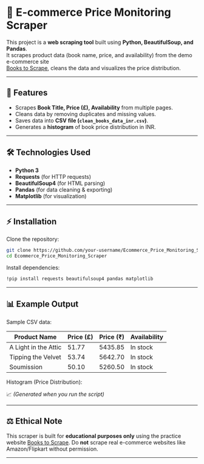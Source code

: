 # 📘 E-commerce Price Monitoring Scraper

This project is a **web scraping tool** built using **Python, BeautifulSoup, and Pandas**.  
It scrapes product data (book name, price, and availability) from the demo e-commerce site  
[Books to Scrape](http://books.toscrape.com/), cleans the data and visualizes the price distribution.

---

## 🎯 Features
- Scrapes **Book Title, Price (£), Availability** from multiple pages.
- Cleans data by removing duplicates and missing values.
- Saves data into **CSV file (`clean_books_data_inr.csv`)**.
- Generates a **histogram** of book price distribution in INR.

---

## 🛠 Technologies Used
- **Python 3**
- **Requests** (for HTTP requests)
- **BeautifulSoup4** (for HTML parsing)
- **Pandas** (for data cleaning & exporting)
- **Matplotlib** (for visualization)

---

## ⚡ Installation

Clone the repository:
```bash
git clone https://github.com/your-username/Ecommerce_Price_Monitoring_Scraper.git
cd Ecommerce_Price_Monitoring_Scraper
````

Install dependencies:

```bash
!pip install requests beautifulsoup4 pandas matplotlib
```
---

## 📊 Example Output

Sample CSV data:

| Product Name         | Price (£) | Price (₹) | Availability |
| -------------------- | --------- | --------- | ------------ |
| A Light in the Attic | 51.77     | 5435.85   | In stock     |
| Tipping the Velvet   | 53.74     | 5642.70   | In stock     |
| Soumission           | 50.10     | 5260.50   | In stock     |

Histogram (Price Distribution):

📈 *(Generated when you run the script)*

---

## ⚖️ Ethical Note

This scraper is built for **educational purposes only** using the practice website
[Books to Scrape](http://books.toscrape.com/).
Do **not** scrape real e-commerce websites like Amazon/Flipkart without permission.

---
